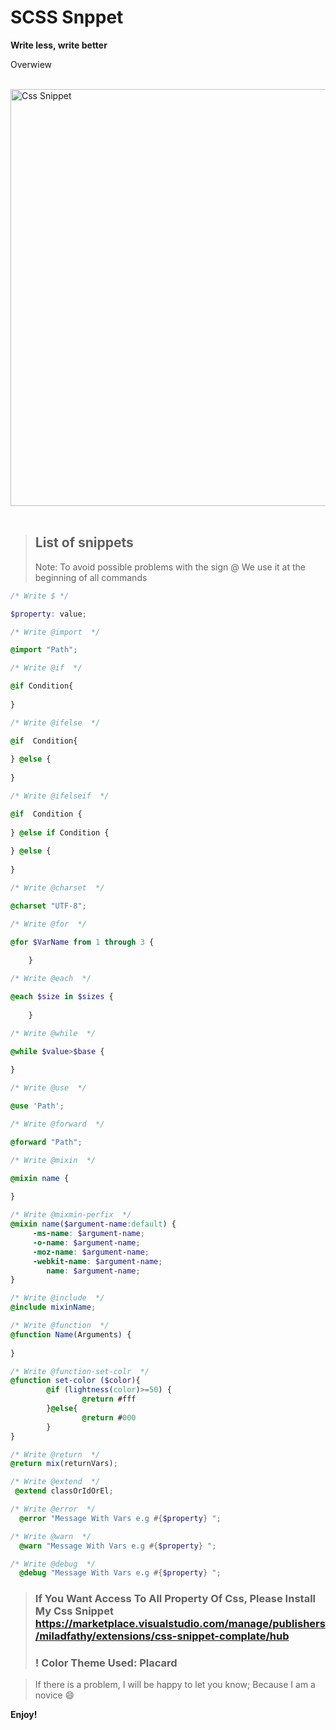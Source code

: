 
# SCSS Snppet

**Write less, write better**

Overwiew

<br/>

<img src="https://uupload.ir/files/cuep_scss-ed.gif" alt="Css Snippet" width="667px"/>

<br/>
<br/>

> ## List of snippets
>
> Note: To avoid possible problems with the sign @ We use it at the beginning of all commands

```scss
/* Write $ */

$property: value;
```
```scss
/* Write @import  */

@import "Path";
```
```scss
/* Write @if  */

@if Condition{
	
}
```
```scss
/* Write @ifelse  */

@if  Condition{
	
} @else {
	
}
```
```scss
/* Write @ifelseif  */

@if  Condition {
	
} @else if Condition {
	
} @else {
	
}
```
```scss
/* Write @charset  */

@charset "UTF-8";
```
```scss
/* Write @for  */

@for $VarName from 1 through 3 {
		
	}
```
```scss
/* Write @each  */

@each $size in $sizes {
		
	}
```
```scss
/* Write @while  */

@while $value>$base {
	
}
```









```scss
/* Write @use  */

@use 'Path';
```
```scss
/* Write @forward  */

@forward "Path";
```
```scss
/* Write @mixin  */

@mixin name {
	
}
```
```scss
/* Write @mixmin-perfix  */
@mixin name($argument-name:default) {
	 -ms-name: $argument-name;
	 -o-name: $argument-name;
	 -moz-name: $argument-name;
	 -webkit-name: $argument-name;
		name: $argument-name;
}

```
```scss
/* Write @include  */
@include mixinName;
```
```scss
/* Write @function  */
@function Name(Arguments) {
	
}
```
```scss
/* Write @function-set-colr  */
@function set-color ($color){
		@if (lightness(color)>=50) {
				@return #fff
		}@else{
				@return #000
		}
}
```
```scss
/* Write @return  */
@return mix(returnVars);
```
```scss
/* Write @extend  */
 @extend classOrIdOrEl;
```
```scss
/* Write @error  */
  @error "Message With Vars e.g #{$property} ";
```
```scss
/* Write @warn  */
  @warn "Message With Vars e.g #{$property} ";
```
```scss
/* Write @debug  */
  @debug "Message With Vars e.g #{$property} ";
```

> ### If You Want Access To All Property Of Css, Please Install My Css Snippet https://marketplace.visualstudio.com/manage/publishers/miladfathy/extensions/css-snippet-complate/hub
> ### ! Color Theme Used: Placard

> If there is a problem, I will be happy to let you know; Because I am a novice 😄

**Enjoy!**
